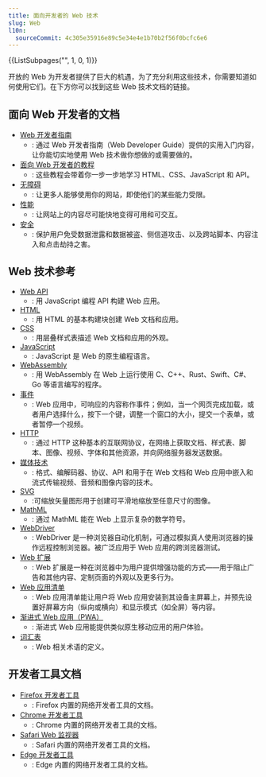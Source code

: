 ```yaml
---
title: 面向开发者的 Web 技术
slug: Web
l10n:
  sourceCommit: 4c305e35916e89c5e34e4e1b70b2f56f0bcfc6e6
---
```


<section id="Quick_links">
  {{ListSubpages("", 1, 0, 1)}}
</section>

开放的 Web 为开发者提供了巨大的机遇，为了充分利用这些技术，你需要知道如何使用它们。在下方你可以找到这些 Web 技术文档的链接。

## 面向 Web 开发者的文档

- [Web 开发者指南](/zh-CN/docs/Web/Guide)
  - : 通过 Web 开发者指南（Web Developer Guide）提供的实用入门内容，让你能切实地使用 Web 技术做你想做的或需要做的。
- [面向 Web 开发者的教程](/zh-CN/docs/Web/Tutorials)
  - : 这些教程会带着你一步一步地学习 HTML、CSS、JavaScript 和 API。
- [无障碍](/zh-CN/docs/Web/Accessibility)
  - : 让更多人能够使用你的网站，即使他们的某些能力受限。
- [性能](/zh-CN/docs/Web/Performance)
  - : 让网站上的内容尽可能快地变得可用和可交互。
- [安全](/zh-CN/docs/Web/Security)
  - : 保护用户免受数据泄露和数据被盗、侧信道攻击、以及跨站脚本、内容注入和点击劫持之害。

## Web 技术参考

- [Web API](/zh-CN/docs/Web/API)
  - : 用 JavaScript 编程 API 构建 Web 应用。
- [HTML](/zh-CN/docs/Web/HTML)
  - : 用 HTML 的基本构建块创建 Web 文档和应用。
- [CSS](/zh-CN/docs/Web/CSS)
  - : 用层叠样式表描述 Web 文档和应用的外观。
- [JavaScript](/zh-CN/docs/Web/JavaScript)
  - : JavaScript 是 Web 的原生编程语言。
- [WebAssembly](/zh-CN/docs/WebAssembly)
  - : 用 WebAssembly 在 Web 上运行使用 C、C++、Rust、Swift、C#、Go 等语言编写的程序。
- [事件](/zh-CN/docs/Web/Events)
  - : Web 应用中，可响应的内容称作事件；例如，当一个网页完成加载，或者用户选择什么，按下一个键，调整一个窗口的大小，提交一个表单，或者暂停一个视频。
- [HTTP](/zh-CN/docs/Web/HTTP)
  - : 通过 HTTP 这种基本的互联网协议，在网络上获取文档、样式表、脚本、图像、视频、字体和其他资源，并向网络服务器发送数据。
- [媒体技术](/zh-CN/docs/Web/Media)
  - : 格式、编解码器、协议、API 和用于在 Web 文档和 Web 应用中嵌入和流式传输视频、音频和图像内容的技术。
- [SVG](/zh-CN/docs/Web/SVG)
  - :可缩放矢量图形用于创建可平滑地缩放至任意尺寸的图像。
- [MathML](/zh-CN/docs/Web/MathML)
  - : 通过 MathML 能在 Web 上显示复杂的数学符号。
- [WebDriver](/zh-CN/docs/Web/WebDriver)
  - : WebDriver 是一种浏览器自动化机制，可通过模拟真人使用浏览器的操作远程控制浏览器。被广泛应用于 Web 应用的跨浏览器测试。
- [Web 扩展](/zh-CN/docs/Mozilla/Add-ons/WebExtensions)
  - : Web 扩展是一种在浏览器中为用户提供增强功能的方式——用于阻止广告和其他内容、定制页面的外观以及更多行为。
- [Web 应用清单](/zh-CN/docs/Web/Manifest)
  - : Web 应用清单能让用户将 Web 应用安装到其设备主屏幕上，并预先设置好屏幕方向（纵向或横向）和显示模式（如全屏）等内容。
- [渐进式 Web 应用（PWA）](/zh-CN/docs/Web/Progressive_web_apps)
  - : 渐进式 Web 应用能提供类似原生移动应用的用户体验。
- [词汇表](/zh-CN/docs/Glossary)
  - : Web 相关术语的定义。

## 开发者工具文档

- [Firefox 开发者工具](https://firefox-source-docs.mozilla.org/devtools-user/index.html)
  - : Firefox 内置的网络开发者工具的文档。
- [Chrome 开发者工具](https://developer.chrome.com/docs/devtools/)
  - : Chrome 内置的网络开发者工具的文档。
- [Safari Web 监视器](https://webkit.org/web-inspector/)
  - : Safari 内置的网络开发者工具的文档。
- [Edge 开发者工具](https://docs.microsoft.com/en-us/microsoft-edge/devtools-guide-chromium/landing/)
  - : Edge 内置的网络开发者工具的文档。

